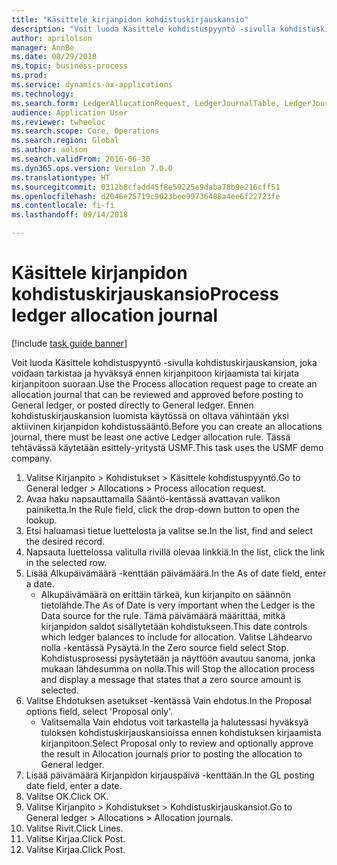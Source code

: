 ```yaml
--- 
title: "Käsittele kirjanpidon kohdistuskirjauskansio"
description: "Voit luoda Käsittele kohdistuspyyntö -sivulla kohdistuskirjauskansion, joka voidaan tarkistaa ja hyväksyä ennen kirjanpitoon kirjaamista tai kirjata kirjanpitoon suoraan."
author: aprilolson
manager: AnnBe
ms.date: 08/29/2018
ms.topic: business-process
ms.prod: 
ms.service: dynamics-ax-applications
ms.technology: 
ms.search.form: LedgerAllocationRequest, LedgerJournalTable, LedgerJournalTransAllocation
audience: Application User
ms.reviewer: twheeloc
ms.search.scope: Core, Operations
ms.search.region: Global
ms.author: aolson
ms.search.validFrom: 2016-06-30
ms.dyn365.ops.version: Version 7.0.0
ms.translationtype: HT
ms.sourcegitcommit: 0312b8cfadd45f8e59225e9daba78b9e216cff51
ms.openlocfilehash: d2046e25719c9023bee99736488a4ee6f22723fe
ms.contentlocale: fi-fi
ms.lasthandoff: 09/14/2018

---
```

# <a name="process-ledger-allocation-journal"></a><span data-ttu-id="ab191-103">Käsittele kirjanpidon kohdistuskirjauskansio</span><span class="sxs-lookup"><span data-stu-id="ab191-103">Process ledger allocation journal</span></span>

[!include [task guide banner](../../includes/task-guide-banner.md)]

<span data-ttu-id="ab191-104">Voit luoda Käsittele kohdistuspyyntö -sivulla kohdistuskirjauskansion, joka voidaan tarkistaa ja hyväksyä ennen kirjanpitoon kirjaamista tai kirjata kirjanpitoon suoraan.</span><span class="sxs-lookup"><span data-stu-id="ab191-104">Use the Process allocation request page to create an allocation journal that can be reviewed and approved before posting to General ledger, or posted directly to General ledger.</span></span> <span data-ttu-id="ab191-105">Ennen kohdistuskirjauskansion luomista käytössä on oltava vähintään yksi aktiivinen kirjanpidon kohdistussääntö.</span><span class="sxs-lookup"><span data-stu-id="ab191-105">Before you can create an allocations journal, there must be least one active Ledger allocation rule.</span></span> <span data-ttu-id="ab191-106">Tässä tehtävässä käytetään esittely-yritystä USMF.</span><span class="sxs-lookup"><span data-stu-id="ab191-106">This task uses the USMF demo company.</span></span>

1. <span data-ttu-id="ab191-107">Valitse Kirjanpito > Kohdistukset > Käsittele kohdistuspyyntö.</span><span class="sxs-lookup"><span data-stu-id="ab191-107">Go to General ledger > Allocations > Process allocation request.</span></span>
2. <span data-ttu-id="ab191-108">Avaa haku napsauttamalla Sääntö-kentässä avattavan valikon painiketta.</span><span class="sxs-lookup"><span data-stu-id="ab191-108">In the Rule field, click the drop-down button to open the lookup.</span></span>
3. <span data-ttu-id="ab191-109">Etsi haluamasi tietue luettelosta ja valitse se.</span><span class="sxs-lookup"><span data-stu-id="ab191-109">In the list, find and select the desired record.</span></span>
4. <span data-ttu-id="ab191-110">Napsauta luettelossa valitulla rivillä olevaa linkkiä.</span><span class="sxs-lookup"><span data-stu-id="ab191-110">In the list, click the link in the selected row.</span></span>
5. <span data-ttu-id="ab191-111">Lisää Alkupäivämäärä -kenttään päivämäärä.</span><span class="sxs-lookup"><span data-stu-id="ab191-111">In the As of date field, enter a date.</span></span>
    * <span data-ttu-id="ab191-112">Alkupäivämäärä on erittäin tärkeä, kun kirjanpito on säännön tietolähde.</span><span class="sxs-lookup"><span data-stu-id="ab191-112">The As of Date is very important when the Ledger is the Data source for the rule.</span></span> <span data-ttu-id="ab191-113">Tämä päivämäärä määrittää, mitkä kirjanpidon saldot sisällytetään kohdistukseen.</span><span class="sxs-lookup"><span data-stu-id="ab191-113">This date controls which ledger balances to include for allocation.</span></span>     <span data-ttu-id="ab191-114">Valitse Lähdearvo nolla -kentässä Pysäytä.</span><span class="sxs-lookup"><span data-stu-id="ab191-114">In the Zero source field select Stop.</span></span> <span data-ttu-id="ab191-115">Kohdistusprosessi pysäytetään ja näyttöön avautuu sanoma, jonka mukaan lähdesumma on nolla.</span><span class="sxs-lookup"><span data-stu-id="ab191-115">This will  Stop the allocation process and display a message that states that a zero source amount is selected.</span></span>  
6. <span data-ttu-id="ab191-116">Valitse Ehdotuksen asetukset -kentässä Vain ehdotus.</span><span class="sxs-lookup"><span data-stu-id="ab191-116">In the Proposal options field, select 'Proposal only'.</span></span>
    * <span data-ttu-id="ab191-117">Valitsemalla Vain ehdotus voit tarkastella ja halutessasi hyväksyä tuloksen kohdistuskirjauskansioissa ennen kohdistuksen kirjaamista kirjanpitoon.</span><span class="sxs-lookup"><span data-stu-id="ab191-117">Select Proposal only to review and optionally approve the result in Allocation journals prior to posting the allocation to General ledger.</span></span>  
7. <span data-ttu-id="ab191-118">Lisää päivämäärä Kirjanpidon kirjauspäivä -kenttään.</span><span class="sxs-lookup"><span data-stu-id="ab191-118">In the GL posting date field, enter a date.</span></span>
8. <span data-ttu-id="ab191-119">Valitse OK.</span><span class="sxs-lookup"><span data-stu-id="ab191-119">Click OK.</span></span>
9. <span data-ttu-id="ab191-120">Valitse Kirjanpito > Kohdistukset > Kohdistuskirjauskansiot.</span><span class="sxs-lookup"><span data-stu-id="ab191-120">Go to General ledger > Allocations > Allocation journals.</span></span>
10. <span data-ttu-id="ab191-121">Valitse Rivit.</span><span class="sxs-lookup"><span data-stu-id="ab191-121">Click Lines.</span></span>
11. <span data-ttu-id="ab191-122">Valitse Kirjaa.</span><span class="sxs-lookup"><span data-stu-id="ab191-122">Click Post.</span></span>
12. <span data-ttu-id="ab191-123">Valitse Kirjaa.</span><span class="sxs-lookup"><span data-stu-id="ab191-123">Click Post.</span></span>


